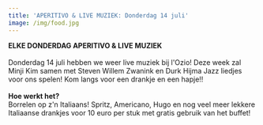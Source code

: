```yaml
---
title: 'APERITIVO & LIVE MUZIEK: Donderdag 14 juli'
image: /img/food.jpg
---
```



**ELKE DONDERDAG APERITIVO & LIVE MUZIEK**
<br>
<br>Donderdag 14 juli hebben we weer live muziek bij l'Ozio! Deze week zal Minji Kim samen met Steven Willem Zwanink en Durk Hijma Jazz liedjes voor ons spelen! Kom langs voor een drankje en een hapje!!
<br>
<br>**Hoe werkt het?**
<br>Borrelen op z'n Italiaans! Spritz, Americano, Hugo en nog veel meer lekkere Italiaanse drankjes voor 10 euro per stuk met gratis gebruik van het buffet!&nbsp;